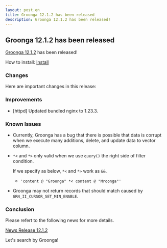 ```yaml
---
layout: post.en
title: Groonga 12.1.2 has been released
description: Groonga 12.1.2 has been released!
---
```


## Groonga 12.1.2 has been released

[Groonga 12.1.2](/docs/news.html#release-12-1-2) has been released!

How to install: [Install](/docs/install.html)

### Changes

Here are important changes in this release:

### Improvements

* [httpd] Updated bundled nginx to 1.23.3.

### Known Issues

* Currently, Groonga has a bug that there is possible that data is corrupt when we execute many additions, delete, and update data to vector column.

* `*<` and `*>` only valid when we use `query()` the right side of filter condition.

  If we specify as below, `*<` and `*>` work as `&&`.

  * `'content @ "Groonga" *< content @ "Mroonga"'`

* Groonga may not return records that should match caused by `GRN_II_CURSOR_SET_MIN_ENABLE`.

### Conclusion

Please refert to the following news for more details.

[News Release 12.1.2](/docs/news.html#release-12-1-2)

Let's search by Groonga!

